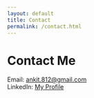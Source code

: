 ```yaml
---
layout: default
title: Contact
permalink: /contact.html
---
```


# Contact Me
Email: ankit.812@gmail.com  
LinkedIn: [My Profile](https://www.linkedin.com/in/anksriv2/)
